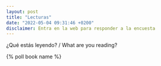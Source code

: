 ```yaml
---
layout: post
title: "Lecturas"
date: "2022-05-04 09:31:46 +0200"
disclaimer: Entra en la web para responder a la encuesta
---
```

¿Qué estás leyendo? / What are you reading?

{% poll book name %}

